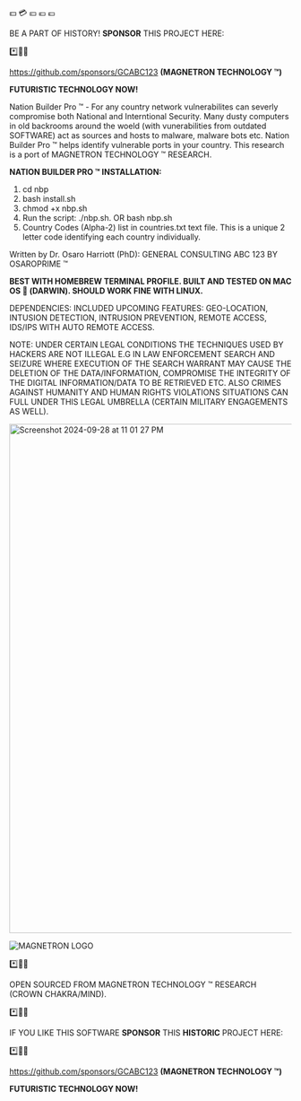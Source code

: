 💵 💳 💴 💶 💷

BE A PART OF HISTORY! **SPONSOR** THIS PROJECT HERE:

*️⃣📶🤖

https://github.com/sponsors/GCABC123 **(MAGNETRON TECHNOLOGY ™)**

**FUTURISTIC TECHNOLOGY NOW!**


Nation Builder Pro ™ - For any country network vulnerabilites can severly compromise both National and Interntional Security. Many dusty computers in old backrooms around the woeld (with vunerabilities from outdated SOFTWARE) act as sources and hosts to malware, malware bots etc. Nation Builder Pro ™ helps identify vulnerable ports in your country. This research is a port of MAGNETRON TECHNOLOGY ™ RESEARCH.


**NATION BUILDER PRO ™ INSTALLATION:**

1. cd nbp
2. bash install.sh
3. chmod +x nbp.sh
5. Run the script: ./nbp.sh. OR bash nbp.sh
6. Country Codes (Alpha-2) list in countries.txt text file. This is a unique 2 letter code identifying each country individually.

Written by Dr. Osaro Harriott (PhD): GENERAL CONSULTING ABC 123 BY OSAROPRIME ™


**BEST WITH HOMEBREW TERMINAL PROFILE. BUILT AND TESTED ON MAC OS  (DARWIN). SHOULD WORK FINE WITH LINUX.**

DEPENDENCIES: INCLUDED
UPCOMING FEATURES: GEO-LOCATION, INTUSION DETECTION, INTRUSION PREVENTION, REMOTE ACCESS, IDS/IPS WITH AUTO REMOTE ACCESS.

NOTE: UNDER CERTAIN LEGAL CONDITIONS THE TECHNIQUES USED BY HACKERS ARE NOT ILLEGAL E.G IN LAW ENFORCEMENT SEARCH AND SEIZURE WHERE EXECUTION OF THE SEARCH WARRANT MAY CAUSE THE DELETION OF THE DATA/INFORMATION, COMPROMISE THE INTEGRITY OF THE DIGITAL INFORMATION/DATA TO BE RETRIEVED ETC. ALSO CRIMES AGAINST HUMANITY AND HUMAN RIGHTS VIOLATIONS SITUATIONS CAN FULL UNDER THIS LEGAL UMBRELLA (CERTAIN MILITARY ENGAGEMENTS AS WELL).


<img width="908" alt="Screenshot 2024-09-28 at 11 01 27 PM" src="https://github.com/user-attachments/assets/6854e1c9-4107-4e42-b717-36fc19cbad4a">

![MAGNETRON LOGO](https://github.com/user-attachments/assets/af834fbe-7440-4b09-9d4d-1d065b868a23)

*️⃣📶🤖


OPEN SOURCED FROM MAGNETRON TECHNOLOGY ™ RESEARCH (CROWN CHAKRA/MIND).



*️⃣📶🤖

IF YOU LIKE THIS SOFTWARE **SPONSOR** THIS **HISTORIC** PROJECT HERE:

*️⃣📶🤖

https://github.com/sponsors/GCABC123 **(MAGNETRON TECHNOLOGY ™)**

**FUTURISTIC TECHNOLOGY NOW!**



